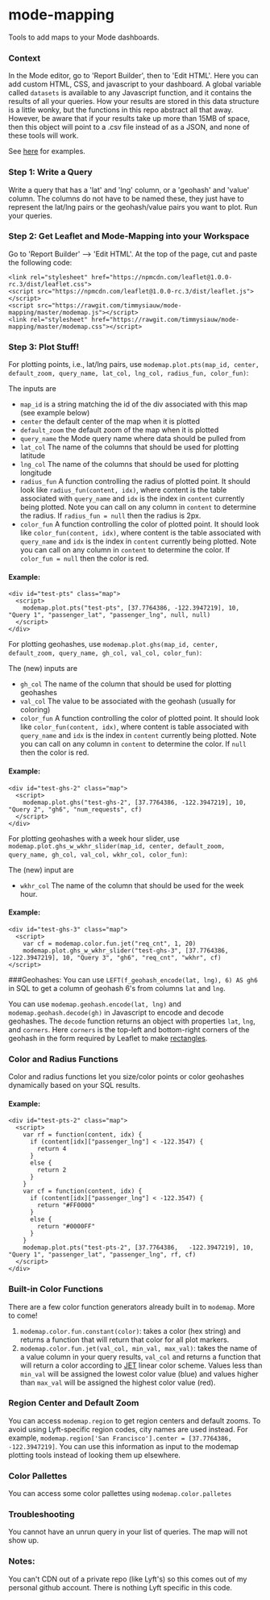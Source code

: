 # mode-mapping

Tools to add maps to your Mode dashboards.

### Context
In the Mode editor, go to 'Report Builder', then to 'Edit HTML'. Here you can add custom HTML, CSS, and javascript to your dashboard. A global variable called ```datasets``` is available to any Javascript function, and it contains the results of all your queries. How your results are stored in this data structure is a little wonky, but the functions in this repo abstract all that away. However, be aware that if your results take up more than 15MB of space, then this object will point to a .csv file instead of as a JSON, and none of these tools will work. 

See [here](https://modeanalytics.com/lyft/reports/81a8d2d0ff81) for examples. 

### Step 1: Write a Query
Write a query that has a 'lat' and 'lng' column, or a 'geohash' and 'value' column. The columns do not have to be named these, they just have to represent the lat/lng pairs or the geohash/value pairs you want to plot. Run your queries.

### Step 2: Get Leaflet and Mode-Mapping into your Workspace
Go to 'Report Builder' --> 'Edit HTML'. At the top of the page, cut and paste the following code:

```
<link rel="stylesheet" href="https://npmcdn.com/leaflet@1.0.0-rc.3/dist/leaflet.css">
<script src="https://npmcdn.com/leaflet@1.0.0-rc.3/dist/leaflet.js"></script>
<script src="https://rawgit.com/timmysiauw/mode-mapping/master/modemap.js"></script>
<link rel="stylesheet" href="https://rawgit.com/timmysiauw/mode-mapping/master/modemap.css"></script>
```

### Step 3: Plot Stuff!

For plotting points, i.e., lat/lng pairs, use ```modemap.plot.pts(map_id, center, default_zoom, query_name, lat_col, lng_col, radius_fun, color_fun)```:

The inputs are
  * ```map_id``` is a string matching the id of the div associated with this map (see example below)
  * ```center``` the default center of the map when it is plotted
  * ```default_zoom``` the default zoom of the map when it is plotted
  * ```query_name``` the Mode query name where data should be pulled from
  * ```lat_col``` The name of the columns that should be used for plotting latitude
  * ```lng_col``` The name of the columns that should be used for plotting longitude
  * ```radius_fun``` A function controlling the radius of plotted point. It should look like ```radius_fun(content, idx)```, where content is the table associated with ```query_name``` and ```idx``` is the index in ```content``` currently being plotted. Note you can call on any column in ```content``` to determine the radius. If ```radius_fun = null``` then the radius is 2px.
  * ```color_fun``` A function controlling the color of plotted point. It should look like ```color_fun(content, idx)```, where content is the table associated with ```query_name``` and ```idx``` is the index in ```content``` currently being plotted. Note you can call on any column in ```content``` to determine the color. If ```color_fun = null``` then the color is red.

#### Example:
```
<div id="test-pts" class="map">
  <script>
    modemap.plot.pts("test-pts", [37.7764386, -122.3947219], 10, "Query 1", "passenger_lat", "passenger_lng", null, null) 
  </script>
</div>
```

For plotting geohashes, use ```modemap.plot.ghs(map_id, center, default_zoom, query_name, gh_col, val_col, color_fun)```:

The (new) inputs are
  * ```gh_col``` The name of the column that should be used for plotting geohashes
  * ```val_col``` The value to be associated with the geohash (usually for coloring)
  * ```color_fun``` A function controlling the color of plotted point. It should look like ```color_fun(content, idx)```, where content is table associated with ```query_name``` and ```idx``` is the index in ```content``` currently being plotted. Note you can call on any column in ```content``` to determine the color. If ```null``` then the color is red.

#### Example:
```
<div id="test-ghs-2" class="map">
  <script>
    modemap.plot.ghs("test-ghs-2", [37.7764386, -122.3947219], 10, "Query 2", "gh6", "num_requests", cf) 
  </script>
</div>
```

For plotting geohashes with a week hour slider, use ```modemap.plot.ghs_w_wkhr_slider(map_id, center, default_zoom, query_name, gh_col, val_col, wkhr_col, color_fun)```:

The (new) input are
 * ```wkhr_col``` The name of the column that should be used for the week hour. 
 
#### Example:
```
<div id="test-ghs-3" class="map">
  <script>
    var cf = modemap.color.fun.jet("req_cnt", 1, 20)
    modemap.plot.ghs_w_wkhr_slider("test-ghs-3", [37.7764386, -122.3947219], 10, "Query 3", "gh6", "req_cnt", "wkhr", cf)
</script>
```

###Geohashes:
You can use ```LEFT(f_geohash_encode(lat, lng), 6) AS gh6``` in SQL to get a column of geohash 6's from columns ```lat``` and ```lng```. 

You can use ```modemap.geohash.encode(lat, lng)``` and ```modemap.geohash.decode(gh)``` in Javascript to encode and decode geohashes. The ```decode``` function returns an object with properties ```lat```, ```lng```, and ```corners```. Here ```corners``` is the top-left and bottom-right corners of the geohash in the form required by Leaflet to make [rectangles](http://leafletjs.com/reference-1.0.0.html#rectangle). 

### Color and Radius Functions
Color and radius functions let you size/color points or color geohashes dynamically based on your SQL results. 

#### Example:
```
<div id="test-pts-2" class="map">
  <script>
    var rf = function(content, idx) {
      if (content[idx]["passenger_lng"] < -122.3547) {
        return 4
      }
      else {
        return 2
      }
    }
    var cf = function(content, idx) {
      if (content[idx]["passenger_lng"] < -122.3547) {
        return "#FF0000"
      }
      else {
        return "#0000FF"
      }
    }
    modemap.plot.pts("test-pts-2", [37.7764386,   -122.3947219], 10, "Query 1", "passenger_lat", "passenger_lng", rf, cf) 
  </script>
</div>
```

### Built-in Color Functions
There are a few color function generators already built in to ```modemap```. More to come!

1. ```modemap.color.fun.constant(color)```: takes a color (hex string) and returns a function that will return that color for all plot markers. 
2. ```modemap.color.fun.jet(val_col, min_val, max_val)```: takes the name of a value column in your query results, ```val_col``` and returns a function that will return a color according to [JET](http://matlab.izmiran.ru/help/techdoc/ref/colormap.html) linear color scheme. Values less than ```min_val``` will be assigned the lowest color value (blue) and values higher than ```max_val``` will be assigned the highest color value (red). 

### Region Center and Default Zoom
You can access `modemap.region` to get region centers and default zooms. To avoid using Lyft-specific region codes, city names are used instead. For example, `modemap.region['San Francisco'].center = [37.7764386,   -122.3947219]`. You can use this information as input to the modemap plotting tools instead of looking them up elsewhere. 

### Color Pallettes
You can access some color pallettes using ```modemap.color.palletes```

### Troubleshooting
You cannot have an unrun query in your list of queries. The map will not show up. 

### Notes:
You can't CDN out of a private repo (like Lyft's) so this comes out of my personal github account. There is nothing Lyft specific in this code. 
